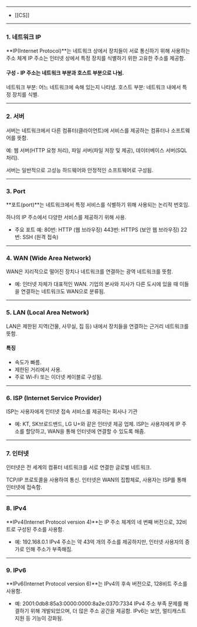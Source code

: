 
---
- [[CS]]
---


### 1. 네트워크 IP
**IP(Internet Protocol)**는 네트워크 상에서 장치들이 서로 통신하기 위해 사용하는 주소 체계 
IP 주소는 인터넷 상에서 특정 장치를 식별하기 위한 고유한 주소를 제공함.

#### 구성 -  IP 주소는 네트워크 부분과 호스트 부분으로 나뉨.
네트워크 부분: 어느 네트워크에 속해 있는지 나타냄.
호스트 부분: 네트워크 내에서 특정 장치를 식별.

---

### 2. 서버

서버는 네트워크에서 다른 컴퓨터(클라이언트)에 서비스를 제공하는 컴퓨터나 소프트웨어를 뜻함.

예: 웹 서버(HTTP 요청 처리), 파일 서버(파일 저장 및 제공), 데이터베이스 서버(SQL 처리).

서버는 일반적으로 고성능 하드웨어와 안정적인 소프트웨어로 구성됨.

---

### 3. Port

**포트(port)**는 네트워크에서 특정 서비스를 식별하기 위해 사용되는 논리적 번호임.

하나의 IP 주소에서 다양한 서비스를 제공하기 위해 사용.

- 주요 포트 예:
80번: HTTP (웹 브라우징)
443번: HTTPS (보안 웹 브라우징)
22번: SSH (원격 접속)

---

### 4. WAN (Wide Area Network)

WAN은 지리적으로 떨어진 장치나 네트워크를 연결하는 광역 네트워크를 뜻함.

- 예: 인터넷 자체가 대표적인 WAN.
기업의 본사와 지사가 다른 도시에 있을 때 이들을 연결하는 네트워크도 WAN으로 분류됨.

---

### 5. LAN (Local Area Network)
LAN은 제한된 지역(건물, 사무실, 집 등) 내에서 장치들을 연결하는 근거리 네트워크를 뜻함.

#### 특징
- 속도가 빠름.
- 제한된 거리에서 사용.
- 주로 Wi-Fi 또는 이더넷 케이블로 구성됨.

---

### 6. ISP (Internet Service Provider)

ISP는 사용자에게 인터넷 접속 서비스를 제공하는 회사나 기관

- 예: KT, SK브로드밴드, LG U+와 같은 인터넷 제공 업체.
ISP는 사용자에게 IP 주소를 할당하고, WAN을 통해 인터넷에 연결할 수 있도록 해줌.

---

### 7. 인터넷
인터넷은 전 세계의 컴퓨터 네트워크를 서로 연결한 글로벌 네트워크.

TCP/IP 프로토콜을 사용하여 통신.
인터넷은 WAN의 집합체로, 사용자는 ISP를 통해 인터넷에 접속함.

---

### 8. IPv4
**IPv4(Internet Protocol version 4)**는 IP 주소 체계의 네 번째 버전으로, 32비트로 구성된 주소를 사용함.

- 예: 192.168.0.1
IPv4 주소는 약 43억 개의 주소를 제공하지만, 인터넷 사용자의 증가로 인해 주소가 부족해짐.

---

### 9. IPv6
**IPv6(Internet Protocol version 6)**는 IPv4의 후속 버전으로, 128비트 주소를 사용함.

- 예: 2001:0db8:85a3:0000:0000:8a2e:0370:7334
IPv4 주소 부족 문제를 해결하기 위해 개발되었으며, 더 많은 주소 공간을 제공함.
IPv6는 보안, 멀티캐스트 지원 등 기능이 강화됨.
